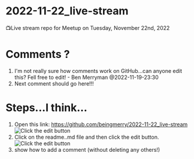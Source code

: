 # 2022-11-22_live-stream
📺Live stream repo for Meetup on Tuesday, November 22nd, 2022
# Comments ?
1. I'm not really sure how comments work on GitHub...can anyone edit this?  Fell free to edit! - Ben Merryman @2022-11-19-23:30
2. Next comment should go here!!!
# Steps...I think...
1. Open this link: https://github.com/beingmerry/2022-11-22_live-stream
![Click the edit button](https://github.com/beingmerry/2022-11-22_live-stream/blob/main/Screenshot%202022-11-19%20232617.png)
2. Click on the readme..md file and then click the edit button.
![Click the edit button](https://github.com/beingmerry/2022-11-22_live-stream/blob/main/Screenshot%202022-11-19%20232617.png)
3. show how to add a comment (without deleting any others!)
